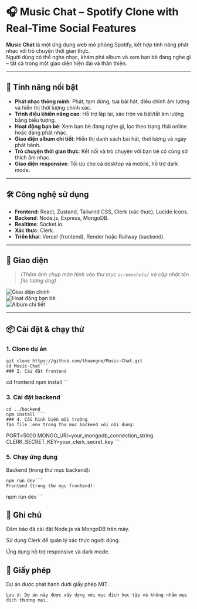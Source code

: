 # 🎧 Music Chat – Spotify Clone with Real-Time Social Features

**Music Chat** là một ứng dụng web mô phỏng Spotify, kết hợp tính năng phát nhạc với trò chuyện thời gian thực.  
Người dùng có thể nghe nhạc, khám phá album và xem bạn bè đang nghe gì – tất cả trong một giao diện hiện đại và thân thiện.

---

## 🚀 Tính năng nổi bật

- **Phát nhạc thông minh**: Phát, tạm dừng, tua bài hát, điều chỉnh âm lượng và hiển thị thời lượng chính xác.
- **Trình điều khiển nâng cao**: Hỗ trợ lặp lại, xáo trộn và bật/tắt âm lượng bằng biểu tượng.
- **Hoạt động bạn bè**: Xem bạn bè đang nghe gì, lọc theo trạng thái online hoặc đang phát nhạc.
- **Giao diện album chi tiết**: Hiển thị danh sách bài hát, thời lượng và ngày phát hành.
- **Trò chuyện thời gian thực**: Kết nối và trò chuyện với bạn bè có cùng sở thích âm nhạc.
- **Giao diện responsive**: Tối ưu cho cả desktop và mobile, hỗ trợ dark mode.

---

## 🛠️ Công nghệ sử dụng

- **Frontend**: React, Zustand, Tailwind CSS, Clerk (xác thực), Lucide Icons.
- **Backend**: Node.js, Express, MongoDB.
- **Realtime**: Socket.io.
- **Xác thực**: Clerk.
- **Triển khai**: Vercel (frontend), Render hoặc Railway (backend).

---

## 📸 Giao diện

> *(Thêm ảnh chụp màn hình vào thư mục `screenshots/` và cập nhật tên file tương ứng)*

![Giao diện chính](./screenshots/home.png)  
![Hoạt động bạn bè](./screenshots/friends-activity.png)  
![Album chi tiết](./screenshots/album.png)

---

## 📦 Cài đặt & chạy thử

### 1. Clone dự án

```
git clone https://github.com/thoangne/Music-Chat.git
cd Music-Chat```
### 2. Cài đặt frontend
```
cd frontend
npm install  ```
### 3. Cài đặt backend
```
cd ../backend
npm install ```
### 4. Cấu hình biến môi trường
Tạo file .env trong thư mục backend với nội dung:
```
PORT=5000
MONGO_URI=your_mongodb_connection_string
CLERK_SECRET_KEY=your_clerk_secret_key ```
### 5. Chạy ứng dụng
Backend (trong thư mục backend):
```
npm run dev```
Frontend (trong thư mục frontend):
```
npm run dev ```
## 📌 Ghi chú
Đảm bảo đã cài đặt Node.js và MongoDB trên máy.

Sử dụng Clerk để quản lý xác thực người dùng.

Ứng dụng hỗ trợ responsive và dark mode.

## 📄 Giấy phép
Dự án được phát hành dưới giấy phép MIT.
```
Lưu ý: Dự án này được xây dựng với mục đích học tập và không nhằm mục đích thương mại.
```
